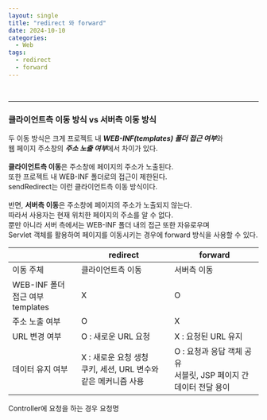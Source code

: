 ```yaml
---
layout: single
title: "redirect 와 forward"
date: 2024-10-10
categories:
  - Web
tags:
  - redirect
  - forward
---
```


<br>

---
### **클라이언트측 이동 방식** vs **서버측 이동 방식** <br>
두 이동 방식은 크게 프로젝트 내 ***WEB-INF(templates) 폴더 접근 여부***와 <br>
웹 페이지 주소창의 ***주소 노출 여부***에서 차이가 있다. <br>
<br>
**클라이언트측 이동**은 주소창에 페이지의 주소가 노출된다. <br>
또한 프로젝트 내 WEB-INF 폴더로의 접근이 제한된다. <br>
sendRedirect는 이런 클라이언트측 이동 방식이다. <br>
<br>
반면, **서버측 이동**은 주소창에 페이지의 주소가 노출되지 않는다. <br>
따라서 사용자는 현재 위치한 페이지의 주소를 알 수 없다. <br>
뿐만 아니라 서버 측에서는 WEB-INF 폴더 내의 접근 또한 자유로우며 <br>
Servlet 객체를 활용하여 페이지를 이동시키는 경우에 forward 방식을 사용할 수 있다. <br>

<table>
    <thead>
        <tr>
            <th></th>
            <th>redirect</th>
            <th>forward</th>
        </tr>
    </thead>
    <tbody>
        <tr>
            <td>이동 주체</td>
            <td>클라이언트측 이동</td>
            <td>서버측 이동</td>
        </tr>
        <tr>
            <td>WEB-INF 폴더 접근 여부<br>templates</td>
            <td>X</td>
            <td>O</td>
        </tr>
        <tr>
            <td>주소 노출 여부</td>
            <td>O</td>
            <td>X</td>
        </tr>
        <tr>
            <td>URL 변경 여부</td>
            <td>O : 새로운 URL 요청</td>
            <td>X : 요청된 URL 유지</td>
        </tr>
        <tr>
            <td>데이터 유지 여부</td>
            <td>X : 새로운 요청 생청 <br> 쿠키, 세션, URL 변수와 같은 메커니즘 사용</td>
            <td>O : 요청과 응답 객체 공유 <br> 서블릿, JSP 페이지 간 데이터 전달 용이</td>
        </tr>
    </tbody>
</table>

Controller에 요청을 하는 경우 
요청명
